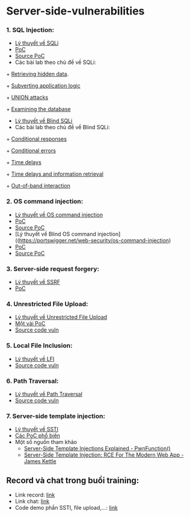# Server-side-vulnerabilities

### 1. SQL Injection:

- [Lý thuyết về SQLi](https://portswigger.net/web-security/sql-injection)
- [PoC](https://github.com/FPTU-Ethical-Hackers-Club/Server-side-vulnerabilities/tree/main/SQL%20and%20OS%20command%20injection)
- [Source PoC](https://github.com/FPTU-Ethical-Hackers-Club/Server-side-vulnerabilities/tree/main/SQL%20and%20OS%20command%20injection/source)
- Các bài lab theo chủ đề về SQLi:

\+ [Retrieving hidden data](https://portswigger.net/web-security/sql-injection/lab-retrieve-hidden-data).

\+ [Subverting application logic](https://portswigger.net/web-security/sql-injection/lab-login-bypass)

\+ [UNION attacks](https://portswigger.net/web-security/sql-injection/union-attacks)

\+ [Examining the database](https://portswigger.net/web-security/sql-injection/examining-the-database)

- [Lý thuyết về Blind SQLi](https://portswigger.net/web-security/sql-injection/blind)
- Các bài lab theo chủ đề về Blind SQLi:

\+ [Conditional responses](https://portswigger.net/web-security/sql-injection/blind/lab-conditional-responses)

\+ [Conditional errors](https://portswigger.net/web-security/sql-injection/blind/lab-conditional-errors)

\+ [Time delays](https://portswigger.net/web-security/sql-injection/blind/lab-time-delays)

\+ [Time delays and information retrieval](https://portswigger.net/web-security/sql-injection/blind/lab-time-delays-info-retrieval)

\+ [Out-of-band interaction](https://portswigger.net/web-security/sql-injection/blind/lab-out-of-band)

### 2. OS command injection:

- [Lý thuyết về OS command injection](https://portswigger.net/web-security/os-command-injection)
- [PoC](https://github.com/FPTU-Ethical-Hackers-Club/Server-side-vulnerabilities/tree/main/SQL%20and%20OS%20command%20injection)
- [Source PoC](https://github.com/FPTU-Ethical-Hackers-Club/Server-side-vulnerabilities/tree/main/SQL%20and%20OS%20command%20injection/source)
- [Lý thuyết về Blind OS command injection]((https://portswigger.net/web-security/os-command-injection)
- [PoC](https://github.com/FPTU-Ethical-Hackers-Club/Server-side-vulnerabilities/blob/main/Blind%20command%20Injection/README.md)
- [Source PoC](https://github.com/FPTU-Ethical-Hackers-Club/Server-side-vulnerabilities/tree/main/Blind%20command%20Injection/source)

### 3. Server-side request forgery:

- [Lý thuyết về SSRF](https://portswigger.net/web-security/ssrf)
- [PoC](https://github.com/FPTU-Ethical-Hackers-Club/ASCIS/tree/main/2021/web/oproxy)

### 4. Unrestricted File Upload:

- [Lý thuyết về Unrestricted File Upload](https://owasp.org/www-community/vulnerabilities/Unrestricted_File_Upload)
- [Một vài PoC](https://book.hacktricks.xyz/pentesting-web/file-upload)
- [Source code vuln](https://github.com/FPTU-Ethical-Hackers-Club/Server-side-vulnerabilities/tree/main/Unrestricted%20File%20Upload/sources)

### 5. Local File Inclusion:

- [Lý thuyết về LFI](https://www.acunetix.com/blog/articles/local-file-inclusion-lfi/)
- [Source code vuln](https://github.com/FPTU-Ethical-Hackers-Club/Server-side-vulnerabilities/tree/main/File%20Inclusion)

### 6. Path Traversal:

- [Lý thuyết về Path Traversal](https://owasp.org/www-community/attacks/Path_Traversal)
- [Source code vuln](https://github.com/FPTU-Ethical-Hackers-Club/Server-side-vulnerabilities/tree/main/Path%20Traversal)

### 7. Server-side template injection:

- [Lý thuyết về SSTI](https://portswigger.net/research/server-side-template-injection)
- [Các PoC phổ biến](https://github.com/swisskyrepo/PayloadsAllTheThings/blob/master/Server%20Side%20Template%20Injection/README.md)
- Một số nguồn tham khảo
  - [Server-Side Template Injections Explained - PwnFunction()](https://www.youtube.com/watch?v=SN6EVIG4c-0)
  - [Server-Side Template Injection: RCE For The Modern Web App - James Kettle](https://www.youtube.com/watch?v=3cT0uE7Y87s)


## Record và chat trong buổi training:

- Link record: [link](https://drive.google.com/file/d/1P2xYG8Fpf7LDmTDxSakDjyiE5LuUa_eB/view?usp=sharing) 
- Link chat: [link](https://docs.google.com/document/d/1pI-mFhrfW4shBaTd6tUTTdFXXLbu39KGSigV-trAwYw/edit?usp=sharing)
- Code demo phần SSTI, file upload,...: [link](https://github.com/phucdc-noob/Demo4Fun)
